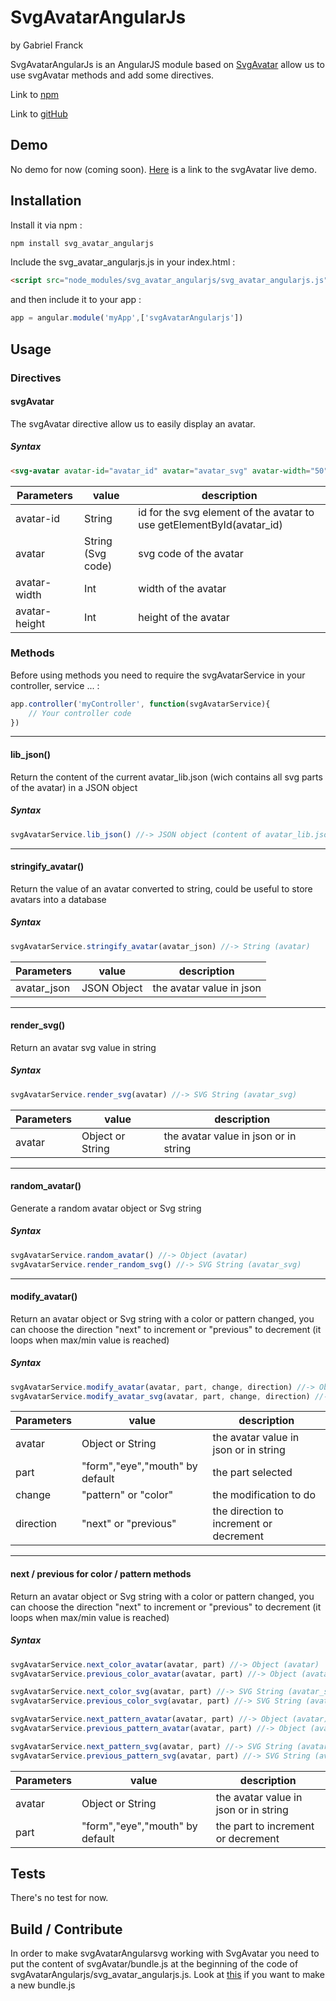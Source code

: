 # SvgAvatarAngularJs

by Gabriel Franck

SvgAvatarAngularJs  is an AngularJS module based on [SvgAvatar](https://github.com/Gabfranck/svg_avatar) allow us to use svgAvatar methods and add some directives.

Link to [npm](https://www.npmjs.com/package/svg_avatar_angularjs)

Link to [gitHub](https://github.com/Gabfranck/svg_avatar_angularjs)


## Demo

No demo for now (coming soon).
[Here](http://embed.plnkr.co/lS0mFYevQgzXaiVnhiSJ/) is a link to the svgAvatar live demo.


## Installation

Install it via npm :
```bash
npm install svg_avatar_angularjs
```

Include the svg_avatar_angularjs.js in your index.html :
```html
<script src="node_modules/svg_avatar_angularjs/svg_avatar_angularjs.js"></script>
```

and then include it to your app :
```javascript
app = angular.module('myApp',['svgAvatarAngularjs'])
```


## Usage

### Directives

#### svgAvatar

The svgAvatar directive allow us to easily display an avatar.

##### Syntax

~~~html
<svg-avatar avatar-id="avatar_id" avatar="avatar_svg" avatar-width="50" avatar-height="50"></svg-avatar>
~~~

|Parameters| value | description|
|---|---|---|
|avatar-id | String | id for the svg element of the avatar to use getElementById(avatar_id) |
|avatar | String (Svg code) | svg code of the avatar |
|avatar-width | Int | width of the avatar |
|avatar-height | Int | height of the avatar |


### Methods

Before using methods you need to require the svgAvatarService in your controller, service ... :
```javascript
app.controller('myController', function(svgAvatarService){
	// Your controller code
})
```

---

#### lib_json()

Return the content of the current avatar_lib.json (wich contains all svg parts of the avatar) in a JSON object

##### Syntax

```javascript
svgAvatarService.lib_json() //-> JSON object (content of avatar_lib.json by default)
```

---

#### stringify_avatar()

Return the value of an avatar converted to string, could be useful to store avatars into a database

##### Syntax

```javascript
svgAvatarService.stringify_avatar(avatar_json) //-> String (avatar)
```

|Parameters| value | description|
|---|---|---|
|avatar_json | JSON Object | the avatar value in json |

---

#### render_svg()

Return an avatar svg value in string

##### Syntax

```javascript
svgAvatarService.render_svg(avatar) //-> SVG String (avatar_svg)
```

|Parameters| value | description|
|---|---|---|
|avatar | Object or String | the avatar value in json or in string |

---


#### random_avatar()

Generate a random avatar object or Svg string

##### Syntax

```javascript
svgAvatarService.random_avatar() //-> Object (avatar)
svgAvatarService.render_random_svg() //-> SVG String (avatar_svg)
```

---

#### modify_avatar()

Return an avatar object or Svg string with a color or pattern changed, you can choose the direction "next" to increment or "previous" to decrement (it loops when max/min value is reached)

##### Syntax

```javascript
svgAvatarService.modify_avatar(avatar, part, change, direction) //-> Object (avatar)
svgAvatarService.modify_avatar_svg(avatar, part, change, direction) //-> Object (avatar)
```

|Parameters| value | description|
|---|---|---|
|avatar | Object or String | the avatar value in json or in string |
|part|"form","eye","mouth" by default| the part selected |
|change|"pattern" or "color"| the modification to do  |
|direction|"next" or "previous"| the direction to increment or decrement |

---

#### next / previous for color / pattern methods

Return an avatar object or Svg string with a color or pattern changed, you can choose the direction "next" to increment or "previous" to decrement (it loops when max/min value is reached)

##### Syntax

```javascript
svgAvatarService.next_color_avatar(avatar, part) //-> Object (avatar)
svgAvatarService.previous_color_avatar(avatar, part) //-> Object (avatar)

svgAvatarService.next_color_svg(avatar, part) //-> SVG String (avatar_svg)
svgAvatarService.previous_color_svg(avatar, part) //-> SVG String (avatar_svg)

svgAvatarService.next_pattern_avatar(avatar, part) //-> Object (avatar)
svgAvatarService.previous_pattern_avatar(avatar, part) //-> Object (avatar)

svgAvatarService.next_pattern_svg(avatar, part) //-> SVG String (avatar_svg)
svgAvatarService.previous_pattern_svg(avatar, part) //-> SVG String (avatar_svg)

```

|Parameters| value | description|
|---|---|---|
|avatar | Object or String | the avatar value in json or in string |
|part|"form","eye","mouth" by default| the part to increment or decrement |


## Tests

There's no test for now.


## Build / Contribute

In order to make svgAvatarAngularsvg working with SvgAvatar you need to put the content of svgAvatar/bundle.js at the beginning of the code of svgAvatarAngularjs/svg_avatar_angularjs.js.
Look at [this](https://github.com/Gabfranck/svg_avatar#tests) if you want to make a new bundle.js
